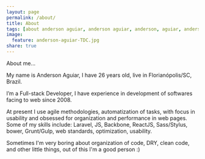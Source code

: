 ```yaml
---
layout: page
permalink: /about/
title: About
tags: [about anderson aguiar, anderson aguiar, anderson, aguiar, anderson front-end]
image:
  feature: anderson-aguiar-TDC.jpg
share: true
---
```


About me...

My name is Anderson Aguiar, I have 26 years old, live in Florianópolis/SC, Brazil. 

I’m a Full-stack Developer, I have experience in development of softwares facing to web since 2008. 

At present I use agile methodologies, automatization of tasks, with focus in usability and 
obsessed for organization and performance in web pages. Some of my skills include: 
Laravel, JS, Backbone, ReactJS, Sass/Stylus, bower, Grunt/Gulp, web standards, optimization, usability.

Sometimes I'm very boring about organization of code, DRY, clean code, and other little things, out of this I'm a good person :)